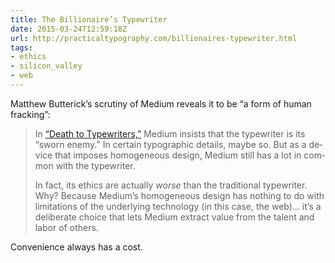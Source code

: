 ```yaml
---
title: The Billionaire’s Typewriter
date: 2015-03-24T12:59:18Z
url: http://practicaltypography.com/billionaires-typewriter.html
tags:
- ethics
- silicon_valley
- web
---
```

Matthew Butterick’s scrutiny of Medium reveals it to be “a form of hu­man frack­ing”:

> In [“Death to Type­writ­ers,”][1] Medium in­sists that the type­writer is its “sworn enemy.” In cer­tain ty­po­graphic de­tails, maybe so. But as a de­vice that im­poses ho­mo­ge­neous de­sign, Medium still has a lot in com­mon with the typewriter.
>
> In fact, its ethics are ac­tu­ally *worse* than the tra­di­tional type­writer. Why? Be­cause Medium’s ho­mo­ge­neous de­sign has noth­ing to do with lim­i­ta­tions of the un­der­ly­ing tech­nol­ogy (in this case, the web)… it’s a de­lib­er­ate choice that lets Medium ex­tract value from the tal­ent and la­bor of others.

Convenience always has a cost.

[1]: https://medium.com/designing-medium/9b7712847639

